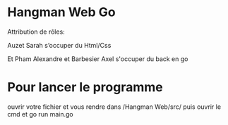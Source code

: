 # Hangman Web Go


Attribution de rôles:

Auzet Sarah s’occuper du Html/Css

Et Pham Alexandre et Barbesier Axel s'occuper du back en go

# Pour lancer le programme 

ouvrir votre fichier et vous rendre dans /Hangman Web/src/ puis ouvrir le cmd et go run main.go
